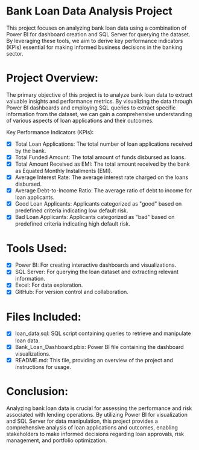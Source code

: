 # Bank Loan Data Analysis Project
This project focuses on analyzing bank loan data using a combination of Power BI for dashboard creation and SQL Server for querying the dataset. By leveraging these tools, we aim to derive key performance indicators (KPIs) essential for making informed business decisions in the banking sector.

# Project Overview:
The primary objective of this project is to analyze bank loan data to extract valuable insights and performance metrics. By visualizing the data through Power BI dashboards and employing SQL queries to extract specific information from the dataset, we can gain a comprehensive understanding of various aspects of loan applications and their outcomes.

Key Performance Indicators (KPIs):
- [x] Total Loan Applications: The total number of loan applications received by the bank.
- [x] Total Funded Amount: The total amount of funds disbursed as loans.
- [x] Total Amount Received as EMI: The total amount received by the bank as Equated Monthly Installments (EMI).
- [x] Average Interest Rate: The average interest rate charged on the loans disbursed.
- [x] Average Debt-to-Income Ratio: The average ratio of debt to income for loan applicants.
- [x] Good Loan Applicants: Applicants categorized as "good" based on predefined criteria indicating low default risk.
- [x] Bad Loan Applicants: Applicants categorized as "bad" based on predefined criteria indicating high default risk.

# Tools Used:
- [x] Power BI: For creating interactive dashboards and visualizations.
- [x] SQL Server: For querying the loan dataset and extracting relevant information.
- [x] Excel: For data exploration.
- [x] GitHub: For version control and collaboration.

# Files Included:
- [x] loan_data.sql: SQL script containing queries to retrieve and manipulate loan data.
- [x] Bank_Loan_Dashboard.pbix: Power BI file containing the dashboard visualizations.
- [x] README.md: This file, providing an overview of the project and instructions for usage.

# Conclusion:
Analyzing bank loan data is crucial for assessing the performance and risk associated with lending operations. By utilizing Power BI for visualization and SQL Server for data manipulation, this project provides a comprehensive analysis of loan applications and outcomes, enabling stakeholders to make informed decisions regarding loan approvals, risk management, and portfolio optimization.
